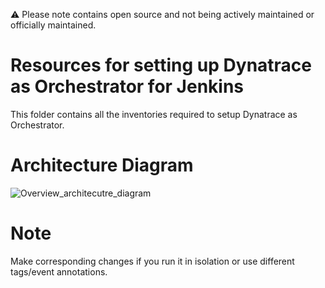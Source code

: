 ⚠️ Please note contains open source and not being actively maintained or officially maintained.

# Resources for setting up Dynatrace as Orchestrator for Jenkins
This folder contains all the inventories required to setup Dynatrace as Orchestrator.  

# Architecture Diagram  
![Overview_architecutre_diagram](https://github.com/nikhilgoenkatech/Dynatrace_as_Orchestrator/assets/52188007/02a3363d-5db6-4e32-a53e-57b137fb3b9a)


# Note
Make corresponding changes if you run it in isolation or use different tags/event annotations.
